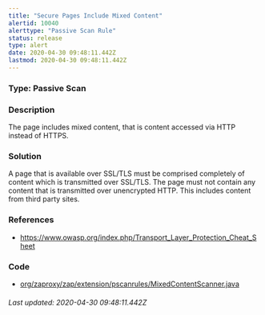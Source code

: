 ```yaml
---
title: "Secure Pages Include Mixed Content"
alertid: 10040
alerttype: "Passive Scan Rule"
status: release
type: alert
date: 2020-04-30 09:48:11.442Z
lastmod: 2020-04-30 09:48:11.442Z
---
```

### Type: Passive Scan

### Description
The page includes mixed content, that is content accessed via HTTP instead of HTTPS.

### Solution

A page that is available over SSL/TLS must be comprised completely of content which is transmitted over SSL/TLS.
The page must not contain any content that is transmitted over unencrypted HTTP.
 This includes content from third party sites.

### References

* https://www.owasp.org/index.php/Transport_Layer_Protection_Cheat_Sheet

### Code

 * [org/zaproxy/zap/extension/pscanrules/MixedContentScanner.java](https://github.com/zaproxy/zap-extensions/blob/master/addOns/pscanrules/src/main/java/org/zaproxy/zap/extension/pscanrules/MixedContentScanner.java)

###### Last updated: 2020-04-30 09:48:11.442Z
